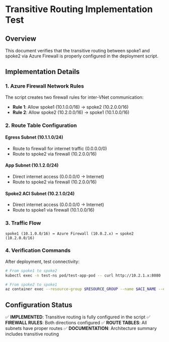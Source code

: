 # Transitive Routing Implementation Test

## Overview
This document verifies that the transitive routing between spoke1 and spoke2 via Azure Firewall is properly configured in the deployment script.

## Implementation Details

### 1. Azure Firewall Network Rules
The script creates two firewall rules for inter-VNet communication:

- **Rule 1**: Allow spoke1 (10.1.0.0/16) → spoke2 (10.2.0.0/16)
- **Rule 2**: Allow spoke2 (10.2.0.0/16) → spoke1 (10.1.0.0/16)

### 2. Route Table Configuration

#### Egress Subnet (10.1.1.0/24)
- Route to firewall for internet traffic (0.0.0.0/0)
- Route to spoke2 via firewall (10.2.0.0/16)

#### App Subnet (10.1.2.0/24)
- Direct internet access (0.0.0.0/0 → Internet)
- Route to spoke2 via firewall (10.2.0.0/16)

#### Spoke2 ACI Subnet (10.2.1.0/24)
- Direct internet access (0.0.0.0/0 → Internet)
- Route to spoke1 via firewall (10.1.0.0/16)

### 3. Traffic Flow
```
spoke1 (10.1.0.0/16) ↔ Azure Firewall (10.0.2.x) ↔ spoke2 (10.2.0.0/16)
```

### 4. Verification Commands
After deployment, test connectivity:

```bash
# From spoke1 to spoke2
kubectl exec -n test-ns pod/test-app-pod -- curl http://10.2.1.x:8080

# From spoke2 to spoke1
az container exec --resource-group $RESOURCE_GROUP --name $ACI_NAME --exec-command "/bin/sh -c 'curl http://10.1.2.x:80'"
```

## Configuration Status
✅ **IMPLEMENTED**: Transitive routing is fully configured in the script
✅ **FIREWALL RULES**: Both directions configured
✅ **ROUTE TABLES**: All subnets have proper routes
✅ **DOCUMENTATION**: Architecture summary includes transitive routing
